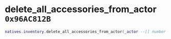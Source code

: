 # delete_all_accessories_from_actor `0x96AC812B`

```lua
natives.inventory.delete_all_accessories_from_actor(_actor --[[ number ]])
```